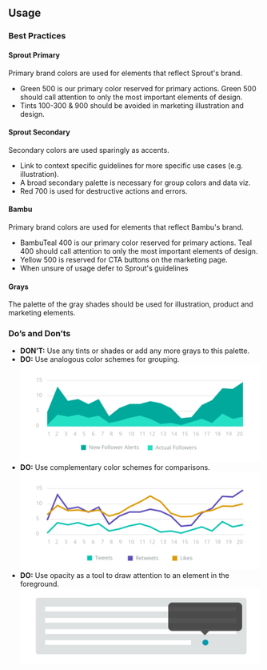 ## Usage

### Best Practices

#### Sprout Primary
Primary brand colors are used for elements that reflect Sprout's brand.

- Green 500 is our primary color reserved for primary actions. Green
 500 should call attention to only the most important elements of
 design.
- Tints 100-300 &amp; 900 should be avoided in marketing illustration and design.

#### Sprout Secondary
Secondary colors are used sparingly as accents.

- Link to context specific guidelines for more specific use cases (e.g. illustration).
- A broad secondary palette is necessary for group colors and data viz.
- Red 700 is used for destructive actions and errors.

#### Bambu
Primary brand colors are used for elements that reflect Bambu's brand. 

- BambuTeal 400 is our primary color reserved for primary actions. Teal 400 should call attention to only the most important elements of design. 
- Yellow 500 is reserved for CTA buttons on the marketing page.
- When unsure of usage defer to Sprout's guidelines

#### Grays
The palette of the gray shades should be used for illustration, product and marketing elements.

### Do’s and Don’ts

- **DON’T:** Use any tints or shades or add any more grays to this palette.
- **DO:** Use analogous color schemes for grouping.
    ![Analogous](assets/SEEDS-Color-Analogous.svg)
- **DO:** Use complementary color schemes for comparisons.
    ![Complementory](assets/SEEDS-Color-Complementory.svg)
- **DO:** Use opacity as a tool to draw attention to an element in the foreground.
    ![Opacity](assets/SEEDS-Color-Opacity.svg)